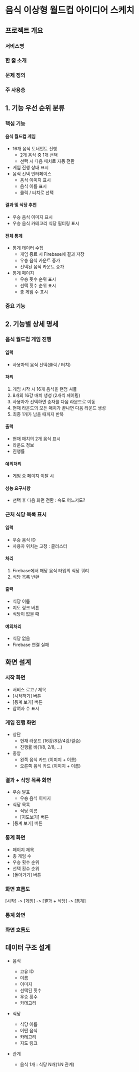 # 음식 이상형 월드컵 아이디어 스케치

## 프로젝트 개요

### 서비스명

### 한 줄 소개

### 문제 정의

### 주 사용층

## 1. 기능 우선 순위 분류

### 핵심 기능

#### 음식 월드컵 게임

- 16개 음식 토너먼트 진행
	- 2개 음식 중 1개 선택
	- 선택 시 다음 매치로 자동 전환
- 게임 진행 상태 표시
- 음식 선택 인터페이스
	- 음식 이미지 표시
	- 음식 이름 표시
	- 클릭 / 터치로 선택

#### 결과 및 식당 추천

- 우승 음식 이미지 표시
- 우승 음식 카테고리 식당 필터링 표시

#### 전체 통계

- 통계 데이터 수집
	- 게임 종료 시 Firebase에 결과 저장
	- 우승 음식 카운트 증가
	- 선택된 음식 카운트 증가
- 통계 페이지
	- 우승 횟수 순위 표시
	- 선택 횟수 순위 표시
	- 총 게임 수 표시

### 중요 기능

## 2. 기능별 상세 명세

### 음식 월드컵 게임 진행

#### 입력

- 사용자의 음식 선택(클릭 / 터치)

#### 처리

1. 게임 시작 시 16개 음식을 랜덤 셔플
2. 8개의 16강 매치 생성 (2개씩 페어링)
3. 사용자가 선택하면 승자를 다음 라운드로 이동
4. 현재 라운드의 모든 매치가 끝나면 다음 라운드 생성
5. 최종 1개가 남을 때까지 반복

#### 출력

- 현재 매치의 2개 음식 표시
- 라운드 정보
- 진행률

#### 예외처리

- 게임 중 페이지 이탈 시

#### 성능 요구사항

- 선택 후 다음 화면 전환 : 속도 어느저도?

### 근처 식당 목록 표시

#### 입력

- 우승 음식 ID
- 사용자 위치는 고정 : 클러스터

#### 처리

1. Firebase에서 해당 음식 타입의 식당 쿼리
2. 식당 목록 반환

#### 출력

- 식당 이름
- 지도 링크 버튼
- 식당이 없을 때

#### 예외처리

- 식당 없음
- Firebase 연결 실패

## 화면 설계

### 시작 화면

- 서비스 로고 / 제목
- [시작하기] 버튼
- [통계 보기] 버튼
- 참여자 수 표시

### 게임 진행 화면

- 상단
	- 현재 라운드 (16강/8강/4강/결승)
	- 진행률 바(1/8, 2/8, ...)
- 중앙
	- 왼쪽 음식 카드 (이미지 + 이름)
	- 오른쪽 음식 카드 (이미지 + 이름)

### 결과 + 식당 목록 화면

- 우승 발표
	- 우승 음식 이미지
- 식당 목록
	- 식당 이름
	- [지도보기] 버튼
- [통계 보기] 버튼

### 통계 화면

- 페이지 제목
- 총 게임 수
- 우승 횟수 순위
- 선택 횟수 순위
- [돌아가기] 버튼

### 화면 흐름도
[시작] -> [게임] -> [결과 + 식당] -> [통계]

### 통계 화면

### 화면 흐름도

## 데이터 구조 설계

- 음식
	- 고유 ID
	- 이름
	- 이미지
	- 선택된 횟수
	- 우승 횟수
	- 카테고리

- 식당
	- 식당 이름
	- 어떤 음식
	- 카테고리
	- 지도 링크

- 관계
	- 음식 1개 : 식당 N개(1:N 관계)